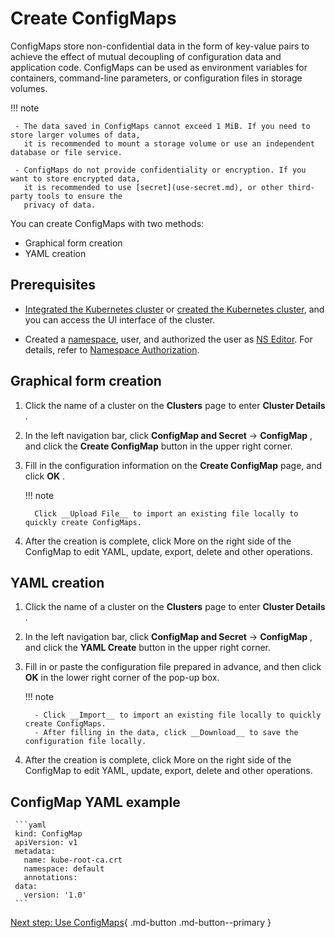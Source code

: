 # Create ConfigMaps

ConfigMaps store non-confidential data in the form of key-value pairs to achieve the effect of
mutual decoupling of configuration data and application code. ConfigMaps can be used as
environment variables for containers, command-line parameters, or configuration files in storage volumes.

!!! note

     - The data saved in ConfigMaps cannot exceed 1 MiB. If you need to store larger volumes of data,
       it is recommended to mount a storage volume or use an independent database or file service.

     - ConfigMaps do not provide confidentiality or encryption. If you want to store encrypted data,
       it is recommended to use [secret](use-secret.md), or other third-party tools to ensure the
       privacy of data.

You can create ConfigMaps with two methods:

- Graphical form creation
- YAML creation

## Prerequisites

- [Integrated the Kubernetes cluster](../clusters/integrate-cluster.md) or
  [created the Kubernetes cluster](../clusters/create-cluster.md),
  and you can access the UI interface of the cluster.

- Created a [namespace](../namespaces/createns.md),
  user,
  and authorized the user as [NS Editor](../permissions/permission-brief.md#ns-editor).
  For details, refer to [Namespace Authorization](../permissions/cluster-ns-auth.md).

## Graphical form creation

1. Click the name of a cluster on the __Clusters__ page to enter __Cluster Details__ .

     

2. In the left navigation bar, click __ConfigMap and Secret__ -> __ConfigMap__ , and click the __Create ConfigMap__ button in the upper right corner.

     

3. Fill in the configuration information on the __Create ConfigMap__ page, and click __OK__ .

     !!! note

         Click __Upload File__ to import an existing file locally to quickly create ConfigMaps.

     

4. After the creation is complete, click More on the right side of the ConfigMap to edit YAML, update, export, delete and other operations.

     

## YAML creation

1. Click the name of a cluster on the __Clusters__ page to enter __Cluster Details__ .

     

2. In the left navigation bar, click __ConfigMap and Secret__ -> __ConfigMap__ , and click the __YAML Create__ button in the upper right corner.

     

3. Fill in or paste the configuration file prepared in advance, and then click __OK__ in the lower right corner of the pop-up box.

     !!! note

         - Click __Import__ to import an existing file locally to quickly create ConfigMaps.
         - After filling in the data, click __Download__ to save the configuration file locally.

     

4. After the creation is complete, click More on the right side of the ConfigMap to edit YAML, update, export, delete and other operations.

     

## ConfigMap YAML example

     ```yaml
     kind: ConfigMap
     apiVersion: v1
     metadata:
       name: kube-root-ca.crt
       namespace: default
       annotations:
     data:
       version: '1.0'
     ```

[Next step: Use ConfigMaps](use-configmap.md){ .md-button .md-button--primary }